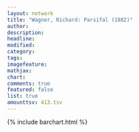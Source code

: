 ```yaml
---
layout: network
title: "Wagner, Richard: Parsifal (1882)"
author:
description:
headline:
modified:
category:
tags:
imagefeature: 
mathjax: 
chart: 
comments: true
featured: false
list: true
amounttsv: 413.tsv
---
```

{% include barchart.html %}
